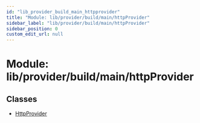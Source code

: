 ```yaml
---
id: "lib_provider_build_main_httpprovider"
title: "Module: lib/provider/build/main/httpProvider"
sidebar_label: "lib/provider/build/main/httpProvider"
sidebar_position: 0
custom_edit_url: null
---
```


# Module: lib/provider/build/main/httpProvider

## Classes

- [HttpProvider](../classes/lib_provider_build_main_httpprovider.httpprovider.md)
